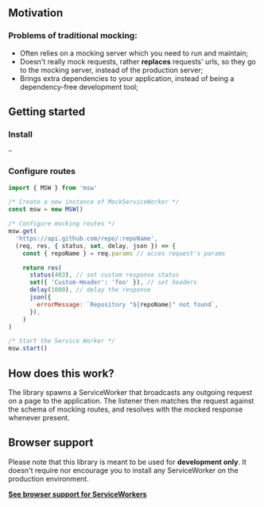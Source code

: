 ## Motivation

### Problems of traditional mocking:

- Often relies on a mocking server which you need to run and maintain;
- Doesn't really mock requests, rather **replaces** requests' urls, so they go to the mocking server, instead of the production server;
- Brings extra dependencies to your application, instead of being a dependency-free development tool;

## Getting started

### Install

```bash
–
```

### Configure routes

```js
import { MSW } from 'msw'

/* Create a new instance of MockServiceWorker */
const msw = new MSW()

/* Configure mocking routes */
msw.get(
  'https://api.github.com/repo/:repoName',
  (req, res, { status, set, delay, json }) => {
    const { repoName } = req.params // acces request's params

    return res(
      status(403), // set custom response status
      set({ 'Custom-Header': 'foo' }), // set headers
      delay(1000), // delay the response
      json({
        errorMessage: `Repository "${repoName}" not found`,
      }),
    )
)

/* Start the Service Worker */
msw.start()
```

## How does this work?

The library spawns a ServiceWorker that broadcasts any outgoing request on a page to the application. The listener then matches the request against the schema of mocking routes, and resolves with the mocked response whenever present.

## Browser support

Please note that this library is meant to be used for **development only**. It doesn't require nor encourage you to install any ServiceWorker on the production environment.

[**See browser support for ServiceWorkers**](https://caniuse.com/#feat=serviceworkers)
